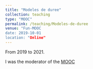 ```yaml
---
title: "Modeles de duree"
collection: teaching
type: "MOOC"
permalink: /teaching/Modeles-de-duree
venue: "Fun-MOOC
date: 2019-10-01
location: "Online"
---
```

From 2019 to 2021.

I was the moderator of the [MOOC](https://www.fun-mooc.fr/fr/cours/modeles-de-duree/)